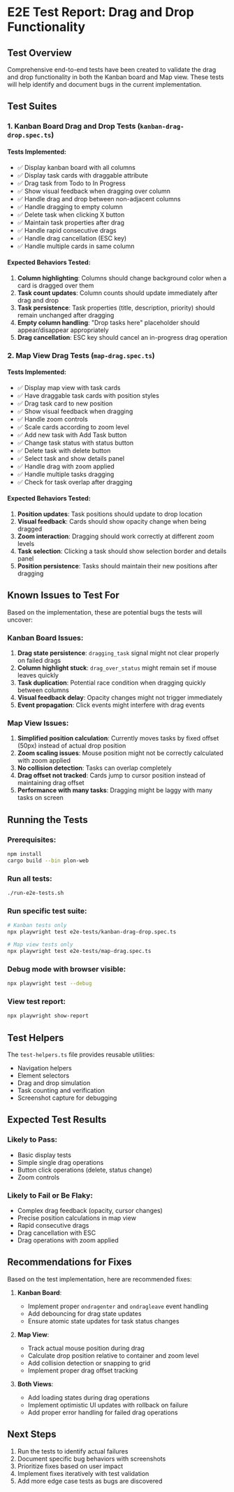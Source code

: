 # E2E Test Report: Drag and Drop Functionality

## Test Overview
Comprehensive end-to-end tests have been created to validate the drag and drop functionality in both the Kanban board and Map view. These tests will help identify and document bugs in the current implementation.

## Test Suites

### 1. Kanban Board Drag and Drop Tests (`kanban-drag-drop.spec.ts`)

#### Tests Implemented:
- ✅ Display kanban board with all columns
- ✅ Display task cards with draggable attribute
- ✅ Drag task from Todo to In Progress
- ✅ Show visual feedback when dragging over column
- ✅ Handle drag and drop between non-adjacent columns
- ✅ Handle dragging to empty column
- ✅ Delete task when clicking X button
- ✅ Maintain task properties after drag
- ✅ Handle rapid consecutive drags
- ✅ Handle drag cancellation (ESC key)
- ✅ Handle multiple cards in same column

#### Expected Behaviors Tested:
1. **Column highlighting**: Columns should change background color when a card is dragged over them
2. **Task count updates**: Column counts should update immediately after drag and drop
3. **Task persistence**: Task properties (title, description, priority) should remain unchanged after dragging
4. **Empty column handling**: "Drop tasks here" placeholder should appear/disappear appropriately
5. **Drag cancellation**: ESC key should cancel an in-progress drag operation

### 2. Map View Drag Tests (`map-drag.spec.ts`)

#### Tests Implemented:
- ✅ Display map view with task cards
- ✅ Have draggable task cards with position styles
- ✅ Drag task card to new position
- ✅ Show visual feedback when dragging
- ✅ Handle zoom controls
- ✅ Scale cards according to zoom level
- ✅ Add new task with Add Task button
- ✅ Change task status with status button
- ✅ Delete task with delete button
- ✅ Select task and show details panel
- ✅ Handle drag with zoom applied
- ✅ Handle multiple tasks dragging
- ✅ Check for task overlap after dragging

#### Expected Behaviors Tested:
1. **Position updates**: Task positions should update to drop location
2. **Visual feedback**: Cards should show opacity change when being dragged
3. **Zoom interaction**: Dragging should work correctly at different zoom levels
4. **Task selection**: Clicking a task should show selection border and details panel
5. **Position persistence**: Tasks should maintain their new positions after dragging

## Known Issues to Test For

Based on the implementation, these are potential bugs the tests will uncover:

### Kanban Board Issues:
1. **Drag state persistence**: `dragging_task` signal might not clear properly on failed drags
2. **Column highlight stuck**: `drag_over_status` might remain set if mouse leaves quickly
3. **Task duplication**: Potential race condition when dragging quickly between columns
4. **Visual feedback delay**: Opacity changes might not trigger immediately
5. **Event propagation**: Click events might interfere with drag events

### Map View Issues:
1. **Simplified position calculation**: Currently moves tasks by fixed offset (50px) instead of actual drop position
2. **Zoom scaling issues**: Mouse position might not be correctly calculated with zoom applied
3. **No collision detection**: Tasks can overlap completely
4. **Drag offset not tracked**: Cards jump to cursor position instead of maintaining drag offset
5. **Performance with many tasks**: Dragging might be laggy with many tasks on screen

## Running the Tests

### Prerequisites:
```bash
npm install
cargo build --bin plon-web
```

### Run all tests:
```bash
./run-e2e-tests.sh
```

### Run specific test suite:
```bash
# Kanban tests only
npx playwright test e2e-tests/kanban-drag-drop.spec.ts

# Map view tests only
npx playwright test e2e-tests/map-drag.spec.ts
```

### Debug mode with browser visible:
```bash
npx playwright test --debug
```

### View test report:
```bash
npx playwright show-report
```

## Test Helpers

The `test-helpers.ts` file provides reusable utilities:
- Navigation helpers
- Element selectors
- Drag and drop simulation
- Task counting and verification
- Screenshot capture for debugging

## Expected Test Results

### Likely to Pass:
- Basic display tests
- Simple single drag operations
- Button click operations (delete, status change)
- Zoom controls

### Likely to Fail or Be Flaky:
- Complex drag feedback (opacity, cursor changes)
- Precise position calculations in map view
- Rapid consecutive drags
- Drag cancellation with ESC
- Drag operations with zoom applied

## Recommendations for Fixes

Based on the test implementation, here are recommended fixes:

1. **Kanban Board**:
   - Implement proper `ondragenter` and `ondragleave` event handling
   - Add debouncing for drag state updates
   - Ensure atomic state updates for task status changes

2. **Map View**:
   - Track actual mouse position during drag
   - Calculate drop position relative to container and zoom level
   - Add collision detection or snapping to grid
   - Implement proper drag offset tracking

3. **Both Views**:
   - Add loading states during drag operations
   - Implement optimistic UI updates with rollback on failure
   - Add proper error handling for failed drag operations

## Next Steps

1. Run the tests to identify actual failures
2. Document specific bug behaviors with screenshots
3. Prioritize fixes based on user impact
4. Implement fixes iteratively with test validation
5. Add more edge case tests as bugs are discovered